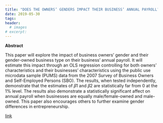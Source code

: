 ```yaml
---
title: "DOES THE OWNERS’ GENDERS IMPACT THEIR BUSINESS’ ANNUAL PAYROLL?"
date: 2019-05-30
tags: 
header:
  # images
# excerpt:
---
```


**Abstract**

This paper will explore the impact of business owners’ gender and their gender-owned business type on their business’ annual payroll. It will estimate this impact through an OLS regression controlling for both owners’ characteristics and their businesses’ characteristics using the public use microdata sample (PUMS) data from the 2007 Survey of Business Owners and Self-Employed Persons (SBO). The results, when tested independently, demonstrate that the estimates of 𝛽1 and 𝛽2 are statistically far from 0 at the 1% level. The results also demonstrate a statistically significant affect on annual payroll when businesses are equally male/female-owned and male-owned. This paper also encourages others to further examine gender differences in entrepreneurship.

[link](https://drive.google.com/open?id=1Wvan4GaCE4ufzUnXDiVkcy9Rm0-Lei4h)
